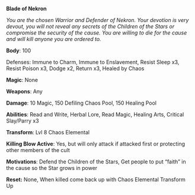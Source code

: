 **Blade of Nekron**

*You are the chosen Warrior and Defender of Nekron. Your devotion is very devout, you will not reveal any secrets of the Children of the Stars or compromise the security of the cause. You are willing to die for the cause and will kill anyone you are ordered to.*

 

**Body**: 100

Defenses: Immune to Charm, Immune to Enslavement, Resist Sleep x3, Resist Poison x3, Dodge x2, Return x3, Healed by Chaos

**Magic**: None

**Weapons**: Any

**Damage**: 10 Magic, 150 Defiling Chaos Pool, 150 Healing Pool

**Abilities**: Read and Write, Herbal Lore, Read Magic, Healing Arts, Critical Slay/Parry x3

**Transform**: Lvl 8 Chaos Elemental

**Killing Blow Active**: Yes, but will only attack if attacked first or protecting other members of the cult

**Motivations**: Defend the Children of the Stars, Get people to put “faith” in the cause so the Star grows in power

**Reset:** None, When killed come back up with Chaos Elemental Transform Up